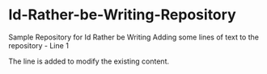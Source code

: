 # Id-Rather-be-Writing-Repository
Sample Repository for Id Rather be Writing
Adding some lines of text to the repository - Line 1


The line is added to modify the existing content.

